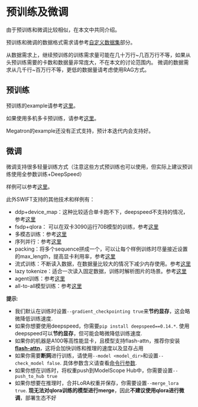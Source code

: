# 预训练及微调

由于预训练和微调比较相似，在本文中共同介绍。

预训练和微调的数据格式需求请参考[自定义数据集](../Customization/自定义数据集.md)部分。

从数据需求上，继续预训练的训练需求量可能在几十万行~几百万行不等，如果从头预训练需要的卡数和数据量非常庞大，不在本文的讨论范围内。
微调的数据需求从几千行~百万行不等，更低的数据量请考虑使用RAG方式。

## 预训练

预训练的example请参考[这里](https://github.com/modelscope/swift/blob/main/examples/train/pt/train.sh)。

如果使用多机多卡预训练，请参考[这里](https://github.com/modelscope/swift/blob/main/examples/train/multi-node)。

Megatron的example还没有正式支持，预计本迭代内会支持好。

## 微调

微调支持很多轻量训练方式（注意这些方式预训练也可以使用，但实际上建议预训练使用全参数训练+DeepSpeed）

样例可以参考[这里](https://github.com/modelscope/swift/blob/main/examples/train/tuners)。

此外SWIFT支持的其他技术和样例有：

- ddp+device_map：这种比较适合单卡跑不下，deepspeed不支持的情况，参考[这里](https://github.com/modelscope/ms-swift/blob/main/examples/train/multi-gpu/ddp_device_map/train.sh)
- fsdp+qlora： 可以在双卡3090运行70B模型的训练，参考[这里](https://github.com/modelscope/ms-swift/tree/main/examples/train/multi-gpu/fsdp_qlora/train.sh)
- 多模态训练：参考[这里](https://github.com/modelscope/swift/blob/main/examples/train/multimodal)
- 序列并行：参考[这里](https://github.com/modelscope/swift/blob/main/examples/train/sequence_parallel)
- packing：将多个sequence拼成一个，可以让每个样例训练时尽量接近设置的max_length，提高显卡利用率，参考[这里](https://github.com/modelscope/swift/blob/main/examples/train/packing/train.sh)
- 流式训练：不断读入数据，在数据量比较大的情况下减少内存使用。参考[这里](https://github.com/modelscope/swift/blob/main/examples/train/streaming/train.sh)
- lazy tokenize：适合一次读入固定数据，训练时解析图片的场景。参考[这里](https://github.com/modelscope/swift/blob/main/examples/train/lazy_tokenize/train.sh)
- agent训练：参考[这里](https://github.com/modelscope/swift/blob/main/examples/train/agent)
- all-to-all模型训练：参考[这里](https://github.com/modelscope/swift/blob/main/examples/train/all_to_all)


**提示**:

- 我们默认在训练时设置`--gradient_checkpointing true`来**节约显存**，这会略微降低训练速度.
- 如果你想要使用deepspeed，你需要`pip install deepspeed==0.14.*`. 使用deepspeed可以**节约显存**，但可能会略微降低训练速度.
- 如果你的机器是A100等高性能显卡，且模型支持flash-attn，推荐你安装[**flash-attn**](https://github.com/Dao-AILab/flash-attention)，这将会加快训练和推理的速度以及显存占用
- 如果你需要**断网**进行训练，请使用`--model <model_dir>`和设置`--check_model false`. 具体参数含义请查看[命令行参数](命令行参数.md).
- 如果你想在训练时，将权重push到ModelScope Hub中，你需要设置`--push_to_hub true`
- 如果你想要在推理时，合并LoRA权重并保存，你需要设置`--merge_lora true`. **现无法对qlora训练的模型进行merge**，因此**不建议使用qlora进行微调**，部署生态不好
